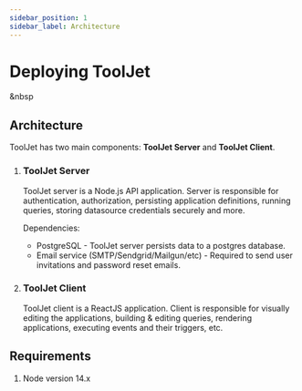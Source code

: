 ```yaml
---
sidebar_position: 1
sidebar_label: Architecture
---
```


# Deploying ToolJet
&nbsp

## Architecture

ToolJet has two main components: **ToolJet Server** and **ToolJet Client**.

1.  ### ToolJet Server  
    ToolJet server is a Node.js API application. Server is responsible for authentication, authorization, persisting application definitions, running queries, storing datasource credentials securely and more. 

    Dependencies:
    -  PostgreSQL - ToolJet server persists data to a postgres database. 
    -  Email service (SMTP/Sendgrid/Mailgun/etc) - Required to send user invitations and password reset emails.   
    
2. ### ToolJet Client  
    ToolJet client is a ReactJS application. Client is responsible for visually editing the applications, building & editing queries, rendering applications, executing events and their triggers, etc.

## Requirements

1.  Node version 14.x
